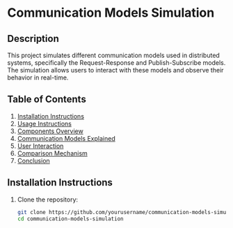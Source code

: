 # Communication Models Simulation

## Description

This project simulates different communication models used in distributed systems, specifically the Request-Response and Publish-Subscribe models. The simulation allows users to interact with these models and observe their behavior in real-time.

## Table of Contents

1. [Installation Instructions](#installation-instructions)
2. [Usage Instructions](#usage-instructions)
3. [Components Overview](#components-overview)
4. [Communication Models Explained](#communication-models-explained)
5. [User Interaction](#user-interaction)
6. [Comparison Mechanism](#comparison-mechanism)
7. [Conclusion](#conclusion)

## Installation Instructions

1. Clone the repository:
   ```bash
   git clone https://github.com/yourusername/communication-models-simulation.git
   cd communication-models-simulation
   ```
